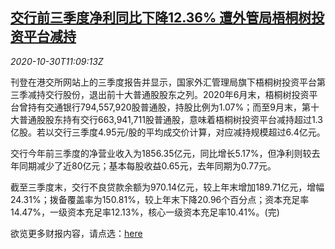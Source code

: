 <!--1604057006000-->
[交行前三季度净利同比下降12.36% 遭外管局梧桐树投资平台减持](https://cn.reuters.com/article/bank-communications-q123-profit-1030-idCNKBS27F1LA)
------

<div><i>2020-10-30T11:09:13Z</i></div><p>刊登在港交所网站上的三季度报告并显示，国家外汇管理局旗下梧桐树投资平台第三季减持交行股份，退出前十大普通股股东之列。2020年6月末，梧桐树投资平台曾持有交通银行794,557,920股普通股，持股比例为1.07%；而至9月末，第十大普通股股东持有交行663,941,711股普通股，意味着梧桐树投资平台减持超过1.3亿股。若以交行三季度4.95元/股的平均成交价计算，对应减持规模超过6.4亿元。</p><p>交行今年前三季度的净营业收入为1856.35亿元，同比增长5.17%，但净利则较去年同期减少了近80亿元；基本每股收益0.65元，去年同期为0.77元。</p><p>截至三季度末，交行不良贷款余额为970.14亿元，较上年末增加189.71亿元，增幅24.31%；拨备覆盖率为150.81%，较上年末下降20.96个百分点；资本充足率14.47%，一级资本充足率12.13%，核心一级资本充足率10.41%。(完)</p><p>欲览更多财报内容，请点选：<a href="https://www1.hkexnews.hk/listedco/listconews/sehk/2020/1030/2020103000460_c.pdf">here</a></p>
